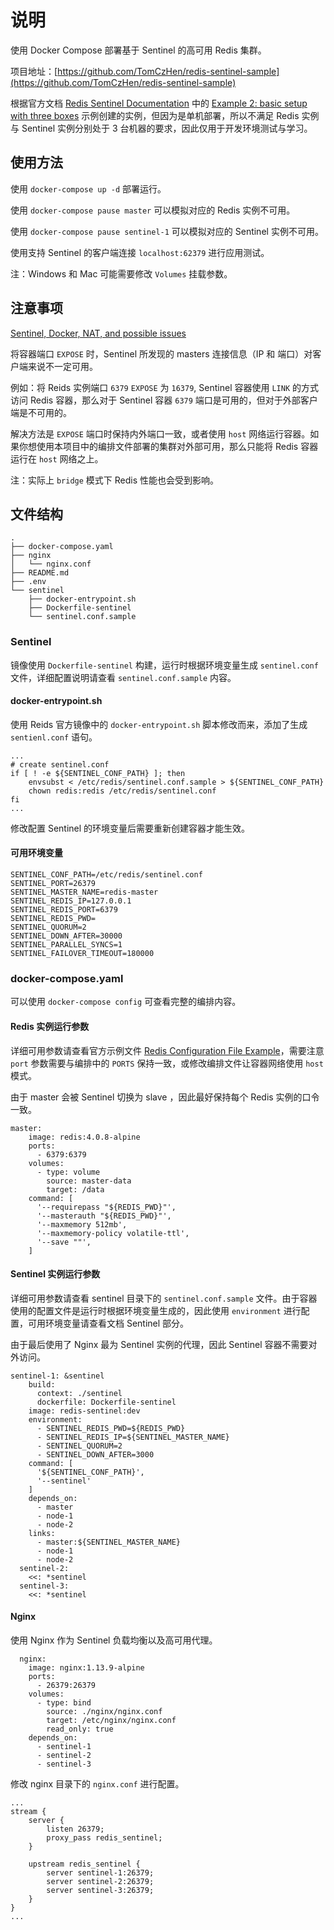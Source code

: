 # 说明

使用 Docker Compose 部署基于 Sentinel 的高可用 Redis 集群。

项目地址：[https://github.com/TomCzHen/redis-sentinel-sample](https://github.com/TomCzHen/redis-sentinel-sample)

根据官方文档 [Redis Sentinel Documentation](https://redis.io/topics/sentinel) 中的 [Example 2: basic setup with three boxes](https://redis.io/topics/sentinel#example-2-basic-setup-with-three-boxes) 示例创建的实例，但因为是单机部署，所以不满足 Redis 实例 与 Sentinel 实例分别处于 3 台机器的要求，因此仅用于开发环境测试与学习。

## 使用方法

使用 `docker-compose up -d` 部署运行。

使用 `docker-compose pause master` 可以模拟对应的 Redis 实例不可用。

使用 `docker-compose pause sentinel-1` 可以模拟对应的 Sentinel 实例不可用。

使用支持 Sentinel 的客户端连接 `localhost:62379` 进行应用测试。

注：Windows 和 Mac 可能需要修改 `Volumes` 挂载参数。

## 注意事项

[Sentinel, Docker, NAT, and possible issues](https://redis.io/topics/sentinel#sentinel-docker-nat-and-possible-issues)

将容器端口 `EXPOSE` 时，Sentinel 所发现的 masters 连接信息（IP 和 端口）对客户端来说不一定可用。

例如：将 Reids 实例端口 `6379` `EXPOSE` 为 `16379`, Sentinel 容器使用 `LINK` 的方式访问 Redis 容器，那么对于 Sentinel 容器 `6379` 端口是可用的，但对于外部客户端是不可用的。

解决方法是 `EXPOSE` 端口时保持内外端口一致，或者使用 `host` 网络运行容器。如果你想使用本项目中的编排文件部署的集群对外部可用，那么只能将 Redis 容器运行在 `host` 网络之上。

注：实际上 `bridge` 模式下 Redis 性能也会受到影响。

## 文件结构
```
.
├── docker-compose.yaml
├── nginx
│   └── nginx.conf
├── README.md
├── .env
└── sentinel
    ├── docker-entrypoint.sh
    ├── Dockerfile-sentinel
    └── sentinel.conf.sample
```

### Sentinel

镜像使用 `Dockerfile-sentinel` 构建，运行时根据环境变量生成 `sentinel.conf` 文件，详细配置说明请查看 `sentinel.conf.sample` 内容。

#### docker-entrypoint.sh

使用 Reids 官方镜像中的 `docker-entrypoint.sh` 脚本修改而来，添加了生成 `sentienl.conf` 语句。

```shell
...
# create sentinel.conf
if [ ! -e ${SENTINEL_CONF_PATH} ]; then
    envsubst < /etc/redis/sentinel.conf.sample > ${SENTINEL_CONF_PATH}
    chown redis:redis /etc/redis/sentinel.conf
fi
...
```

修改配置 Sentinel 的环境变量后需要重新创建容器才能生效。

#### 可用环境变量

```shell
SENTINEL_CONF_PATH=/etc/redis/sentinel.conf
SENTINEL_PORT=26379
SENTINEL_MASTER_NAME=redis-master
SENTINEL_REDIS_IP=127.0.0.1
SENTINEL_REDIS_PORT=6379
SENTINEL_REDIS_PWD=
SENTINEL_QUORUM=2
SENTINEL_DOWN_AFTER=30000
SENTINEL_PARALLEL_SYNCS=1
SENTINEL_FAILOVER_TIMEOUT=180000
```
### docker-compose.yaml

可以使用 `docker-compose config` 可查看完整的编排内容。

#### Redis 实例运行参数

详细可用参数请查看官方示例文件 [Redis Configuration File Example](https://raw.githubusercontent.com/antirez/redis/4.0/redis.conf)，需要注意 `port` 参数需要与编排中的 `PORTS` 保持一致，或修改编排文件让容器网络使用 `host` 模式。

由于 master 会被 Sentinel 切换为 slave ，因此最好保持每个 Redis 实例的口令一致。

```
master:
    image: redis:4.0.8-alpine
    ports:
      - 6379:6379
    volumes:
      - type: volume
        source: master-data
        target: /data
    command: [
      '--requirepass "${REDIS_PWD}"',
      '--masterauth "${REDIS_PWD}"',
      '--maxmemory 512mb',
      '--maxmemory-policy volatile-ttl',
      '--save ""',
    ]
```

#### Sentinel 实例运行参数

详细可用参数请查看 sentinel 目录下的 `sentinel.conf.sample` 文件。由于容器使用的配置文件是运行时根据环境变量生成的，因此使用 `environment` 进行配置，可用环境变量请查看文档 Sentinel 部分。

由于最后使用了 Nginx 最为 Sentinel 实例的代理，因此 Sentinel 容器不需要对外访问。

```
sentinel-1: &sentinel
    build:
      context: ./sentinel
      dockerfile: Dockerfile-sentinel
    image: redis-sentinel:dev
    environment:
      - SENTINEL_REDIS_PWD=${REDIS_PWD}
      - SENTINEL_REDIS_IP=${SENTINEL_MASTER_NAME}
      - SENTINEL_QUORUM=2
      - SENTINEL_DOWN_AFTER=3000
    command: [
      '${SENTINEL_CONF_PATH}',
      '--sentinel'
    ]
    depends_on:
      - master
      - node-1
      - node-2
    links:
      - master:${SENTINEL_MASTER_NAME}
      - node-1
      - node-2
  sentinel-2:
    <<: *sentinel
  sentinel-3:
    <<: *sentinel
```

#### Nginx 

使用 Nginx 作为 Sentinel 负载均衡以及高可用代理。

```
  nginx:
    image: nginx:1.13.9-alpine
    ports:
      - 26379:26379
    volumes:
      - type: bind
        source: ./nginx/nginx.conf
        target: /etc/nginx/nginx.conf
        read_only: true
    depends_on:
      - sentinel-1
      - sentinel-2
      - sentinel-3
```

修改 nginx 目录下的 `nginx.conf` 进行配置。

```
...
stream {
    server {
        listen 26379;
        proxy_pass redis_sentinel;
    }

    upstream redis_sentinel {
        server sentinel-1:26379;
        server sentinel-2:26379;
        server sentinel-3:26379;
    }
}
...

```